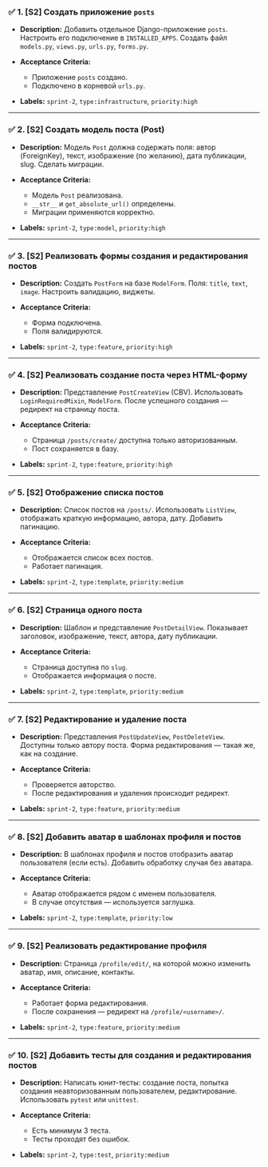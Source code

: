 ### ✅ 1. [S2] Создать приложение `posts`

* **Description:**
  Добавить отдельное Django-приложение `posts`. Настроить его подключение в `INSTALLED_APPS`. Создать файл `models.py`, `views.py`, `urls.py`, `forms.py`.
* **Acceptance Criteria:**

  * Приложение `posts` создано.
  * Подключено в корневой `urls.py`.
* **Labels:** `sprint-2`, `type:infrastructure`, `priority:high`

---

### ✅ 2. [S2] Создать модель поста (Post)

* **Description:**
  Модель `Post` должна содержать поля: автор (ForeignKey), текст, изображение (по желанию), дата публикации, slug. Сделать миграции.
* **Acceptance Criteria:**

  * Модель `Post` реализована.
  * `__str__` и `get_absolute_url()` определены.
  * Миграции применяются корректно.
* **Labels:** `sprint-2`, `type:model`, `priority:high`

---

### ✅ 3. [S2] Реализовать формы создания и редактирования постов

* **Description:**
  Создать `PostForm` на базе `ModelForm`. Поля: `title`, `text`, `image`. Настроить валидацию, виджеты.
* **Acceptance Criteria:**

  * Форма подключена.
  * Поля валидируются.
* **Labels:** `sprint-2`, `type:feature`, `priority:high`

---

### ✅ 4. [S2] Реализовать создание поста через HTML-форму

* **Description:**
  Представление `PostCreateView` (CBV). Использовать `LoginRequiredMixin`, `ModelForm`. После успешного создания — редирект на страницу поста.
* **Acceptance Criteria:**

  * Страница `/posts/create/` доступна только авторизованным.
  * Пост сохраняется в базу.
* **Labels:** `sprint-2`, `type:feature`, `priority:high`

---

### ✅ 5. [S2] Отображение списка постов

* **Description:**
  Список постов на `/posts/`. Использовать `ListView`, отображать краткую информацию, автора, дату. Добавить пагинацию.
* **Acceptance Criteria:**

  * Отображается список всех постов.
  * Работает пагинация.
* **Labels:** `sprint-2`, `type:template`, `priority:medium`

---

### ✅ 6. [S2] Страница одного поста

* **Description:**
  Шаблон и представление `PostDetailView`. Показывает заголовок, изображение, текст, автора, дату публикации.
* **Acceptance Criteria:**

  * Страница доступна по `slug`.
  * Отображается информация о посте.
* **Labels:** `sprint-2`, `type:template`, `priority:medium`

---

### ✅ 7. [S2] Редактирование и удаление поста

* **Description:**
  Представления `PostUpdateView`, `PostDeleteView`. Доступны только автору поста. Форма редактирования — такая же, как на создание.
* **Acceptance Criteria:**

  * Проверяется авторство.
  * После редактирования и удаления происходит редирект.
* **Labels:** `sprint-2`, `type:feature`, `priority:medium`

---

### ✅ 8. [S2] Добавить аватар в шаблонах профиля и постов

* **Description:**
  В шаблонах профиля и постов отобразить аватар пользователя (если есть). Добавить обработку случая без аватара.
* **Acceptance Criteria:**

  * Аватар отображается рядом с именем пользователя.
  * В случае отсутствия — используется заглушка.
* **Labels:** `sprint-2`, `type:template`, `priority:low`

---

### ✅ 9. [S2] Реализовать редактирование профиля

* **Description:**
  Страница `/profile/edit/`, на которой можно изменить аватар, имя, описание, контакты.
* **Acceptance Criteria:**

  * Работает форма редактирования.
  * После сохранения — редирект на `/profile/<username>/`.
* **Labels:** `sprint-2`, `type:feature`, `priority:medium`

---

### ✅ 10. [S2] Добавить тесты для создания и редактирования постов

* **Description:**
  Написать юнит-тесты: создание поста, попытка создания неавторизованным пользователем, редактирование. Использовать `pytest` или `unittest`.
* **Acceptance Criteria:**

  * Есть минимум 3 теста.
  * Тесты проходят без ошибок.
* **Labels:** `sprint-2`, `type:test`, `priority:medium`

